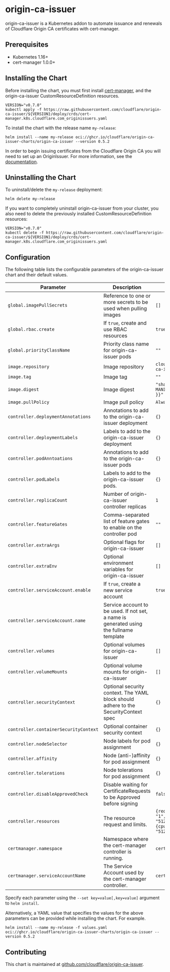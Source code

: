 # origin-ca-issuer

origin-ca-issuer is a Kubernetes addon to automate issuance and renewals of Cloudflare Origin CA certificates with cert-manager.

## Prerequisites

* Kubernetes 1.16+
* cert-manager 1.0.0+

## Installing the Chart

Before installing the chart, you must first install [cert-manager](https://cert-manager.io/docs/installation/), and the origin-ca-issuer CustomResourceDefinition resources.

```shell
VERSION="v0.7.0"
kubectl apply -f https://raw.githubusercontent.com/cloudflare/origin-ca-issuer/${VERSION}/deploy/crds/cert-manager.k8s.cloudflare.com_originissuers.yaml
```

To install the chart with the release name `my-release`:

``` shell
helm install --name my-release oci://ghcr.io/cloudflare/origin-ca-issuer-charts/origin-ca-issuer --version 0.5.2
```

In order to begin issuing certificates from the Cloudflare Origin CA you will need to set up an OriginIssuer. For more information, see the [documentation](https://github.com/cloudflare/origin-ca-issuer/blob/trunk/README.org).

## Uninstalling the Chart

To uninstall/delete the `my-release` deployment:

``` shell
helm delete my-release
```
If you want to completely uninstall origin-ca-issuer from your cluster, you also need to delete the previously installed CustomResourceDefinition resources:

``` shell
VERSION="v0.7.0"
kubectl delete -f https://raw.githubusercontent.com/cloudflare/origin-ca-issuer/${VERSION}/deploy/crds/cert-manager.k8s.cloudflare.com_originissuers.yaml
```

## Configuration

The following table lists the configurable parameters of the origin-ca-issuer chart and their default values.

| Parameter                             | Description                                                                             | Default                                                                        |
|---------------------------------------|-----------------------------------------------------------------------------------------|--------------------------------------------------------------------------------|
| `global.imagePullSecrets`             | Reference to one or more secrets to be used when pulling images                         | `[]`                                                                           |
| `global.rbac.create`                  | If `true`, create and use RBAC resources                                                | `true`                                                                         |
| `global.priorityClassName`            | Priority class name for origin-ca-issuer pods                                           | `""`                                                                           |
| `image.repository`                    | Image repository                                                                        | `cloudflare/origin-ca-issuer`                                                  |
| `image.tag`                           | Image tag                                                                               | `""`                                                                           |
| `image.digest`                        | Image digest                                                                            | `"sha256:{{ MANIFEST_DIGEST }}"`                                               |
| `image.pullPolicy`                    | Image pull policy                                                                       | `Always`                                                                       |
| `controller.deploymentAnnotations`    | Annotations to add to the origin-ca-issuer deployment                                   | `{}`                                                                           |
| `controller.deploymentLabels`         | Labels to add to the origin-ca-issuer deployment                                        | `{}`                                                                           |
| `controller.podAnntoations`           | Annotations to add to the origin-ca-issuer pods                                         | `{}`                                                                           |
| `controller.podLabels`                | Labels to add to the origin-ca-issuer pods.                                             | `{}`                                                                           |
| `controller.replicaCount`             | Number of origin-ca-issuer controller replicas                                          | `1`                                                                            |
| `controller.featureGates`             | Comma-separated list of feature gates to enable on the controller pod                   | `""`                                                                           |
| `controller.extraArgs`                | Optional flags for origin-ca-issuer                                                     | `[]`                                                                           |
| `controller.extraEnv`                 | Optional environment variables for origin-ca-issuer                                     | `[]`                                                                           |
| `controller.serviceAccount.enable`    | If `true`, create a new service account                                                 | `true`                                                                         |
| `controller.serviceAccount.name`      | Service account to be used. If not set, a name is generated using the fullname template |                                                                                |
| `controller.volumes`                  | Optional volumes for origin-ca-issuer                                                   | `[]`                                                                           |
| `controller.volumeMounts`             | Optional volume mounts for origin-ca-issuer                                             | `[]`                                                                           |
| `controller.securityContext`          | Optional security context. The YAML block should adhere to the SecurityContext spec     | `{}`                                                                           |
| `controller.containerSecurityContext` | Optional container security context                                                     | `{}`                                                                           |
| `controller.nodeSelector`             | Node labels for pod assignment                                                          | `{}`                                                                           |
| `controller.affinity`                 | Node (anti-)affinity for pod assignment                                                 | `{}`                                                                           |
| `controller.tolerations`              | Node tolerations for pod assignment                                                     | `{}`                                                                           |
| `controller.disableApprovedCheck`     | Disable waiting for CertificateRequests to be Approved before signing                   | `false`                                                                        |
| `controller.resources`                | The resource request and limits.                                                        | `{requests: {cpu: "1", memory: "512Mi"}, limits: {cpu: "1", memory: "512Mi"}}` |
| `certmanager.namespace`               | Namespace where the cert-manager controller is running.                                 | `cert-manager`                                                                 |
| `certmanager.serviceAccountName`      | The Service Account used by the cert-manager controller.                                | `cert-manager`                                                                 |

Specify each parameter using the `--set key=value[,key=value]` argument to `helm install`.

Alternatively, a YAML value that specifies the values for the above parameters can be provided while installing the chart. For example.

``` shell
helm install --name my-release -f values.yaml oci://ghcr.io/cloudflare/origin-ca-issuer-charts/origin-ca-issuer --version 0.5.2
```

## Contributing

This chart is maintained at [github.com/cloudflare/origin-ca-issuer](https://github.com/cloudflare/origin-ca-issuer).
